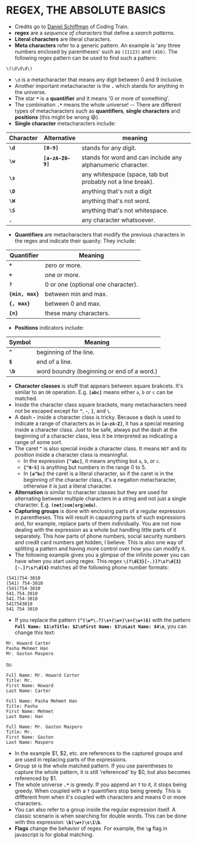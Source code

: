 # REGEX, THE ABSOLUTE BASICS
- Credits go to [Daniel Schiffman](https://github.com/shiffman) of Coding Train.
- **regex** are a *sequence of characters* that define a *search patterns*.
- **Literal characters** are literal characters.
- **Meta characters** refer to a generic pattern. An example is 'any three numbers enclosed by parentheses' such as `(11123)` and `(456)`. The following regex pattern can be used to find such a pattern:
```regex
\(\d\d\d\)
```
- `\d` is a metacharacter that means any digit between 0 and 9 inclusive.
- Another important metacharacter is the **`.`** which stands for anything in the universe.
- The star **`*`** is a **quantifier** and it means '0 or more of something'.
- The combination **`.*`** means the whole universe!
-- There are different types of metacharacters such as **quantifiers**, **single characters** and **positions** (this might be wrong :smile:).
- **Single character** metacharacters include:

| Character | Alternative | meaning
| --- | --- | --- |
| **`\d`** | **`[0-9]`** | stands for any digit.
| **`\w`** | **`[a-zA-Z0-9]`** | stands for word and can include any alphanumeric character.
| **`\s`** | | any whitespace (space, tab but probably not a line break).
| **`\D`** | | anything that's not a digit
| **`\W`** | | anything that's not word.
| **`\S`** | | anything that's not whitespace.
| **`.`** | | any character whatsoever. 

- **Quantifiers** are metacharacters that modify the previous characters in the regex and indicate their quanity. They include:

| Quantifier | Meaning
| --- | --- |
| **`*`** | zero or more.
| **`+`** | one or more.
| **`?`**  | 0 or one (optional one character).
| **`{min, max}`** | between min and max.
| **`{, max}`** | between 0 and max.
| **`{n}`** | these many characters.

- **Positions** indicators include:

| Symbol | Meaning 
| --- | --- |
| **`^`** | beginning of the line.
| **`$`** | end of a line.
| **`\b`** | word boundry (beginning or end of a word.)

- **Character classes** is stuff that appears between square brakcets. It's similar to an `OR` operation. E.g. **`[abc]`**  means either `a`, `b` or `c` can be matched.
- Inside the character class square brackets, many metacharacters need not be escaped except for **`^`**, **`-`**, **`]`**, and **`\`**.
- A dash **`-`** inside a character class is tricky. Because a dash is used to indicate a range of characters as in **`[a-zA-Z]`**, it has a special meaning inside a character class. Just to be safe, always put the dash at the beginning of a character class, less it be interpreted as indicating a range of some sort.
- The caret **`^`** is also special inside a character class. It means `NOT` and its position inside a character class is meaningful. 
  + In the expression **`[^abc]`**, it means anything but `a`, `b`, or `c`.
  + **`[^0-5]`** is anything but numbers in the range 0 to 5.
  + In **`[a^bc]`** the caret is a literal character, so if the caret is in the beginning of the character class, it's a negation metacharacter, otherwise it is just a literal character.
- **Alternation** is similar to character classes but they are used for alternating between multiple characters in a string and not just a single character. E.g. **`(net|com|org|edu)`**.
- **Capturing groups** is done with enclosing parts of a regular expression in parentheses. This will result in capautring parts of such expressions and, for example, replace parts of them individually. You are not now dealing with the expression as a whole but handling little parts of it separately. This how parts of phone numbers, social security numbers and credit card numbers get hidden, I believe. This is also one way of splitting a pattern and having more control over how you can modify it.
- The following example gives you a glimpse of the infinite power you can have when you start using regex. This regex **`\(?\d{3}[-.)]?\s?\d{3}[-.]?\s?\d{4}`** matches all the following phone number formats:
```
(541)754-3010
(541) 754-3010
(541)754-3010
541.754.3010
541.754-3010
5417543010
541 754 3010
```
- If you replace the pattern **`(^(\w*\.?)\s+(\w+)\s+(\w+)$)`** with the pattern **`Full Name: $1\nTitle: $2\nFirst Name: $3\nLast Name: $4\n`**, you can change this text:
```
Mr. Howard Carter
Pasha Mehmet Han
Mr. Gaston Maspero
```
to:
```
Full Name: Mr. Howard Carter
Title: Mr.
First Name: Howard
Last Name: Carter

Full Name: Pasha Mehmet Han
Title: Pasha
First Name: Mehmet
Last Name: Han

Full Name: Mr. Gaston Maspero
Title: Mr.
First Name: Gaston
Last Name: Maspero
```
- In the example $1, $2, etc. are references to the captured groups and are used in replacing parts of the expressions.
- Group `$0` is the whole matched pattern. If you use parentheses to capture the whole pattern, it is still 'referenced' by $0, but also becomes referenced by $1. 
- The whole universe **`.*`** is greedy. If you append an **`?`** to it, it stops being greedy. When coupled with a **`?`** quantifiers stop being greedy. This is diffferent from when it's coupled with characters and means 0 or more characters.
- You can also refer to a group inside the regular expression itself. A classic scenario is when searching for double words. This can be done with this expression: **`\b(\w+)\s\1\b`**.
- **Flags** change the behavior of regex. For example, the **`\g`** flag in javascript is for global matching.